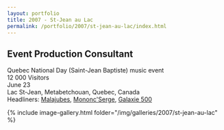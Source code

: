 ```yaml
---
layout: portfolio
title: 2007 - St-Jean au Lac
permalink: /portfolio/2007/st-jean-au-lac/index.html
---
```


## Event Production Consultant

Quebec National Day (Saint-Jean Baptiste) music event  
12 000 Visitors  
June 23  
Lac St-Jean, Metabetchouan, Quebec, Canada  
Headliners: [Malajubes](https://malajube.bandcamp.com), [Mononc'Serge](https://www.mononc.com), [Galaxie 500](http://www.galaxie.mu)

 {% include image-gallery.html folder="/img/galleries/2007/st-jean-au-lac" %}